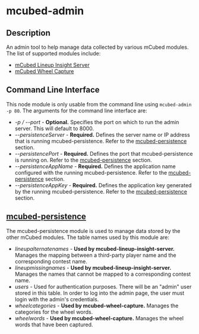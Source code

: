 # mcubed-admin

Description
----
An admin tool to help manage data collected by various mCubed modules. The list of supported modules include:

* [mCubed Lineup Insight Server](https://github.com/nickp10/mcubed-lineup-insight-server)
* [mCubed Wheel Capture](https://github.com/nickp10/mcubed-wheel-capture)

Command Line Interface
----
This node module is only usable from the command line using `mcubed-admin -p 80`. The arguments for the command line interface are:

* *-p / --port* - **Optional.** Specifies the port on which to run the admin server. This will default to 8000.
* *--persistenceServer* - **Required.** Defines the server name or IP address that is running mcubed-persistence. Refer to the [mcubed-persistence](#mcubed-persistence) section.
* *--persistencePort* - **Required.** Defines the port that mcubed-persistence is running on. Refer to the [mcubed-persistence](#mcubed-persistence) section.
* *--persistenceAppName* - **Required.** Defines the application name configured with the running mcubed-persistence. Refer to the [mcubed-persistence](#mcubed-persistence) section.
* *--persistenceAppKey* - **Required.** Defines the application key generated by the running mcubed-persistence. Refer to the [mcubed-persistence](#mcubed-persistence) section.

<a name="mcubed-persistence"></a>
[mcubed-persistence](https://github.com/nickp10/mcubed-persistence)
----
The mcubed-persistence module is used to manage data stored by the other mCubed modules. The table names used by this module are:

* *lineupalternatenames* - **Used by mcubed-lineup-insight-server.** Manages the mapping between a third-party player name and the corresponding contest name. 
* *lineupmissingnames* - **Used by mcubed-lineup-insight-server.** Manages the names that cannot be mapped to a corresponding contest name.
* *users* - Used for authentication purposes. There will be an "admin" user stored in this table. In order to log into the admin page, the user must login with the admin's credentials.
* *wheelcategories* - **Used by mcubed-wheel-capture.** Manages the categories for the wheel words.
* *wheelwords* - **Used by mcubed-wheel-capture.** Manages the wheel words that have been captured.
